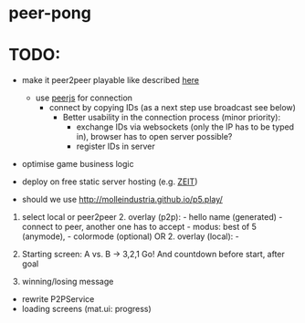 # peer-pong

# TODO:
- make it peer2peer playable like described [here](https://gamedevelopment.tutsplus.com/tutorials/building-a-peer-to-peer-multiplayer-networked-game--gamedev-10074)
    * use [peerjs](https://github.com/peers/peerjs/) for connection
        - connect by copying IDs (as a next step use broadcast see below)
            * Better usability in the connection process (minor priority): 
                - exchange IDs via websockets (only the IP has to be typed in), browser has to open server possible?
                - register IDs in server
        
- optimise game business logic
- deploy on free static server hosting (e.g. [ZEIT](https://zeit.co/))
- should we use http://molleindustria.github.io/p5.play/


1. select local or peer2peer
    2. overlay (p2p): 
        - hello name (generated)
        - connect to peer, another one has to accept
        - modus: best of 5 (anymode),
        - colormode (optional)
    OR
    2. overlay (local):
        - 

3. Starting screen: A vs. B -> 3,2,1 Go! And countdown before start, after goal
4. winning/losing message

- rewrite P2PService
- loading screens (mat.ui: progress)